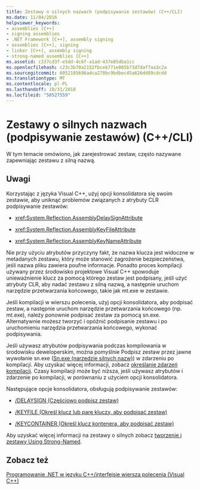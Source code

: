```yaml
---
title: Zestawy o silnych nazwach (podpisywanie zestawów) (C++/CLI)
ms.date: 11/04/2016
helpviewer_keywords:
- assemblies [C++]
- signing assemblies
- .NET Framework [C++], assembly signing
- assemblies [C++], signing
- linker [C++], assembly signing
- strong-named assemblies [C++]
ms.assetid: c337cd3f-e5dd-4c6f-a1ad-437e85dba1cc
ms.openlocfilehash: c23c3b70a2152fbceb771e085b73d7daf7aa3c2a
ms.sourcegitcommit: 6052185696adca270bc9bdbec45a626dd89cdcdd
ms.translationtype: MT
ms.contentlocale: pl-PL
ms.lasthandoff: 10/31/2018
ms.locfileid: "50527559"
---
```

# <a name="strong-name-assemblies-assembly-signing-ccli"></a>Zestawy o silnych nazwach (podpisywanie zestawów) (C++/CLI)

W tym temacie omówiono, jak zarejestrować zestaw, często nazywane zapewniając zestawu z silną nazwą.

## <a name="remarks"></a>Uwagi

Korzystając z języka Visual C++, użyj opcji konsolidatora się swoim zestawie, aby uniknąć problemów związanych z atrybuty CLR podpisywanie zestawów:

- <xref:System.Reflection.AssemblyDelaySignAttribute>

- <xref:System.Reflection.AssemblyKeyFileAttribute>

- <xref:System.Reflection.AssemblyKeyNameAttribute>

Nie przy użyciu atrybutów przyczyny fakt, że nazwa klucza jest widoczne w metadanych zestawu, który może stanowić zagrożenie bezpieczeństwa, jeśli nazwa pliku zawiera poufne informacje. Ponadto proces kompilacji używany przez środowisko projektowe Visual C++ spowoduje unieważnienie klucz za pomocą którego zestaw jest podpisany, jeśli użyć atrybuty CLR, aby nadać zestawu z silną nazwą, a następnie uruchom narzędzie przetwarzania końcowego, takie jak mt.exe w zestawie.

Jeśli kompilacji w wierszu polecenia, użyj opcji konsolidatora, aby podpisać zestaw, a następnie uruchom narzędzie przetwarzania końcowego (np. mt.exe), należy ponownie podpisać zestaw za pomocą sn.exe. Alternatywnie możesz tworzyć i opóźnić podpisanie zestawu i po uruchomieniu narzędzia przetwarzania końcowego, wykonać podpisywania.

Jeśli używasz atrybutów podpisywania podczas kompilowania w środowisku deweloperskim, można pomyślnie Podpisz zestaw przez jawne wywołanie sn.exe ([Sn.exe (narzędzie silnych nazw)](/dotnet/framework/tools/sn-exe-strong-name-tool)) w zdarzeniu po kompilacji. Aby uzyskać więcej informacji, zobacz [określanie zdarzeń kompilacji](../ide/specifying-build-events.md). Czasy kompilacji może być niższa, jeśli używasz atrybutów i zdarzenie po kompilacji, w porównaniu z użyciem opcji konsolidatora.

Następujące opcje konsolidatora, obsługują podpisywanie zestawów:

- [/DELAYSIGN (Częściowo podpisz zestaw)](../build/reference/delaysign-partially-sign-an-assembly.md)

- [/KEYFILE (Określ klucz lub parę kluczy, aby podpisać zestaw)](../build/reference/keyfile-specify-key-or-key-pair-to-sign-an-assembly.md)

- [/KEYCONTAINER (Określ klucz kontenera, aby podpisać zestaw)](../build/reference/keycontainer-specify-a-key-container-to-sign-an-assembly.md)

Aby uzyskać więcej informacji na zestawy o silnych zobacz [tworzenie i zestawy Using Strong-Named](/dotnet/framework/app-domains/create-and-use-strong-named-assemblies).

## <a name="see-also"></a>Zobacz też

[Programowanie .NET w języku C++/interfejsie wiersza polecenia (Visual C++)](../dotnet/dotnet-programming-with-cpp-cli-visual-cpp.md)
